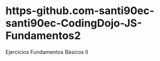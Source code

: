 # https-github.com-santi90ec-santi90ec-CodingDojo-JS-Fundamentos2
Ejercicios Fundamentos Básicos II
